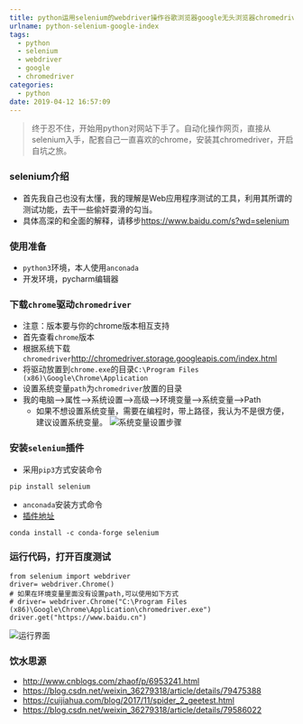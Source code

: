 ```yaml
---
title: python运用selenium的webdriver操作谷歌浏览器google无头浏览器chromedriver
urlname: python-selenium-google-index
tags:
  - python
  - selenium
  - webdriver
  - google
  - chromedriver
categories:
  - python
date: 2019-04-12 16:57:09
---
```

<!-- Hexo daybreak git vb.net 健康 博客设置 网络日志 软件列表 魔法书签 -->
<!--![图]() -->
<!--[]() -->

> 终于忍不住，开始用python对网站下手了。自动化操作网页，直接从selenium入手，配套自己一直喜欢的chrome，安装其chromedriver，开启自坑之旅。

<!-- more -->

### selenium介绍
- 首先我自己也没有太懂，我的理解是Web应用程序测试的工具，利用其所谓的测试功能，去干一些偷奸耍滑的勾当。
- 具体高深的和全面的解释，请移步<https://www.baidu.com/s?wd=selenium>

### 使用准备
- `python3`环境，本人使用`anconada`
- 开发环境，pycharm编辑器

### 下载`chrome`驱动`chromedriver`
- 注意：版本要与你的chrome版本相互支持
- 首先查看`chrome`版本
- 根据系统下载`chromedriver`<http://chromedriver.storage.googleapis.com/index.html>
- 将驱动放置到`chrome.exe`的目录`C:\Program Files (x86)\Google\Chrome\Application`
- 设置系统变量`path`为`chromedriver`放置的目录
- 我的电脑–>属性–>系统设置–>高级–>环境变量–>系统变量–>Path
    - 如果不想设置系统变量，需要在编程时，带上路径，我认为不是很方便，建议设置系统变量。
![系统变量设置步骤](https://wx3.sinaimg.cn/large/3f2c99ebgy1g2062l8nclj210o0oxn0t.jpg)
### 安装`selenium`插件
- 采用`pip3`方式安装命令
```
pip install selenium
```
- `anconada`安装方式命令
- [插件地址](https://anaconda.org/conda-forge/selenium)
```
conda install -c conda-forge selenium
```

### 运行代码，打开百度测试
```
from selenium import webdriver
driver= webdriver.Chrome()
# 如果在环境变量里面没有设置path,可以使用如下方式
# driver= webdriver.Chrome("C:\Program Files (x86)\Google\Chrome\Application\chromedriver.exe")
driver.get("https://www.baidu.cn")
```
![运行界面](https://wx3.sinaimg.cn/large/3f2c99ebgy1g2062on9wnj20wf0ifjse.jpg)

### 饮水思源
- <http://www.cnblogs.com/zhaof/p/6953241.html>
- <https://blog.csdn.net/weixin_36279318/article/details/79475388>
- <https://cuijiahua.com/blog/2017/11/spider_2_geetest.html>
- <https://blog.csdn.net/weixin_36279318/article/details/79586022>
